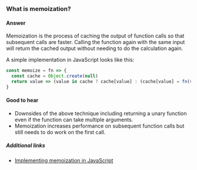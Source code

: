 ### What is memoization?

#### Answer

Memoization is the process of caching the output of function calls so that subsequent calls are faster. Calling the function again with the same input will return the cached output without needing to do the calculation again.

A simple implementation in JavaScript looks like this:

```js
const memoize = fn => {
  const cache = Object.create(null)
  return value => (value in cache ? cache[value] : (cache[value] = fn(value)))
}
```

#### Good to hear

- Downsides of the above technique including returning a unary function even if the function can take multiple arguments.
- Memoization increases performance on subsequent function calls but still needs to do work on the first call.

##### Additional links

<!-- Whenever possible, link a more detailed explanation. -->

- [Implementing memoization in JavaScript](https://www.sitepoint.com/implementing-memoization-in-javascript/)

<!-- tags: (javascript) -->

<!-- expertise: (2) -->
